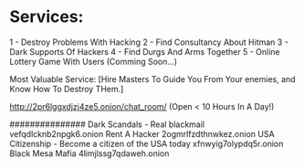 <h1>Services: </h1>
1 - Destroy Problems With Hacking
2 - Find Consultancy About Hitman
3 - Dark Supports Of Hackers
4 - Find Durgs And Arms Together
5 - Online Lottery Game With Users (Comming Soon...)

Most Valuable Service: [Hire Masters To Guide You From Your enemies, and Know How To Destroy THem.]


http://2pr6lggxdjzj4ze5.onion/chat_room/
(Open < 10 Hours In A Day!)

###############
Dark Scandals - Real blackmail
	vefqdlcknb2npgk6.onion
Rent A Hacker
	2ogmrlfzdthnwkez.onion
USA Citizenship - Become a citizen of the USA today
	xfnwyig7olypdq5r.onion
Black Mesa Mafia
	4limjlssg7qdaweh.onion
